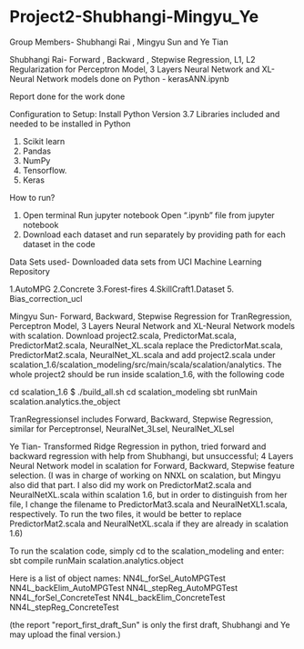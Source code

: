 # Project2-Shubhangi-Mingyu_Ye

Group Members- Shubhangi Rai , Mingyu Sun and Ye Tian

Shubhangi Rai-   Forward , Backward , Stepwise Regression, L1, L2 Regularization for Perceptron Model, 3 Layers Neural Network and XL-Neural Network models done on Python - kerasANN.ipynb

Report done for the work done

Configuration to Setup: 
Install Python Version 3.7 
Libraries included and needed to be installed in Python 
1. Scikit learn 
2. Pandas 
3. NumPy  
4. Tensorflow. 
5. Keras

How to run?

1. Open terminal Run jupyter notebook Open “.ipynb” file from jupyter notebook
2. Download each dataset and run separately by providing path for each dataset in the code

Data Sets used- Downloaded data sets from UCI Machine Learning Repository

1.AutoMPG 2.Concrete 3.Forest-fires 4.SkillCraft1.Dataset 5. Bias_correction_ucl


Mingyu Sun- Forward, Backward, Stepwise Regression for TranRegression, Perceptron Model, 3 Layers Neural Network and XL-Neural Network models with scalation.
Download project2.scala, PredictorMat.scala, PredictorMat2.scala, NeuralNet_XL.scala replace the PredictorMat.scala, PredictorMat2.scala, NeuralNet_XL.scala and add project2.scala under scalation_1.6/scalation_modeling/src/main/scala/scalation/analytics. The whole project2 should be run inside scalation_1.6, with the following code

cd scalation_1.6 $ ./build_all.sh cd scalation_modeling sbt runMain scalation.analytics.the_object

TranRegressionsel includes Forward, Backward, Stepwise Regression, similar for Perceptronsel, NeuralNet_3Lsel, NeuralNet_XLsel

Ye Tian- Transformed Ridge Regression in python, tried forward and backward regression with help from Shubhangi, but unsuccessful; 4 Layers Neural Network model in scalation for Forward, Backward, Stepwise feature selection. (I was in charge of working on NNXL on scalation, but Mingyu also did that part. I also did my work on PredictorMat2.scala and NeuralNetXL.scala within scalation 1.6, but in order to distinguish from her file, I change the filename to PredictorMat3.scala and NeuralNetXL1.scala, respectively. To run the two files, it would be better to replace PredictorMat2.scala and NeuralNetXL.scala if they are already in scalation 1.6)

To run the scalation code, simply cd to the scalation_modeling and enter: sbt compile runMain scalation.analytics.object

Here is a list of object names: 
NN4L_forSel_AutoMPGTest
NN4L_backElim_AutoMPGTest
NN4L_stepReg_AutoMPGTest
NN4L_forSel_ConcreteTest
NN4L_backElim_ConcreteTest
NN4L_stepReg_ConcreteTest

(the report "report_first_draft_Sun" is only the first draft, Shubhangi and Ye may upload the final version.)






